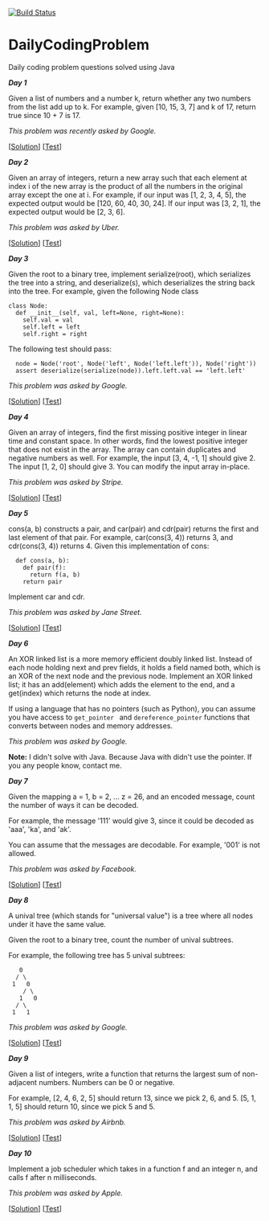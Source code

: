 [![Build Status](https://travis-ci.org/ibrahimatay/DailyCodingProblem.svg?branch=master)](https://travis-ci.org/ibrahimatay/DailyCodingProblem)

# DailyCodingProblem
Daily coding problem questions solved using Java

***Day 1***

Given a list of numbers and a number k, return whether any two numbers from the list add up to k. For example, given [10, 15, 3, 7] and k of 17, return true since 10 + 7 is 17.

*This problem was recently asked by Google.*

[[Solution](https://github.com/ibrahimatay/DailyCodingProblem/blob/master/src/main/java/com/ibrahimatay/Problem01.java)]
[[Test](https://github.com/ibrahimatay/DailyCodingProblem/blob/master/src/test/java/com/ibrahimatay/Problem01Test.java)]

***Day 2***

Given an array of integers, return a new array such that each element at index i of the new array is the product of all the numbers in the original array except the one at i. For example, if our input was [1, 2, 3, 4, 5], the expected output would be [120, 60, 40, 30, 24]. If our input was [3, 2, 1], the expected output would be [2, 3, 6].

*This problem was asked by Uber.*

[[Solution](https://github.com/ibrahimatay/DailyCodingProblem/blob/master/src/main/java/com/ibrahimatay/Problem02.java)]
[[Test](https://github.com/ibrahimatay/DailyCodingProblem/blob/master/src/test/java/com/ibrahimatay/Problem02Test.java)]

***Day 3***

Given the root to a binary tree, implement serialize(root), which serializes the tree into a string, and deserialize(s), which deserializes the string back into the tree. For example, given the following Node class
```
class Node:
  def __init__(self, val, left=None, right=None):
    self.val = val
    self.left = left
    self.right = right
```
The following test should pass:
```
  node = Node('root', Node('left', Node('left.left')), Node('right'))
  assert deserialize(serialize(node)).left.left.val == 'left.left'
```
*This problem was asked by Google.*

[[Solution](https://github.com/ibrahimatay/DailyCodingProblem/blob/master/src/main/java/com/ibrahimatay/Problem03.java)]
[[Test](https://github.com/ibrahimatay/DailyCodingProblem/blob/master/src/test/java/com/ibrahimatay/Problem03Test.java)]

***Day 4***

Given an array of integers, find the first missing positive integer in linear time and constant space. In other words, find the lowest positive integer that does not exist in the array. The array can contain duplicates and negative numbers as well. For example, the input [3, 4, -1, 1] should give 2. The input [1, 2, 0] should give 3. You can modify the input array in-place.

*This problem was asked by Stripe.*

[[Solution](https://github.com/ibrahimatay/DailyCodingProblem/blob/master/src/main/java/com/ibrahimatay/Problem04.java)]
[[Test](https://github.com/ibrahimatay/DailyCodingProblem/blob/master/src/test/java/com/ibrahimatay/Problem04Test.java)]

***Day 5***

cons(a, b) constructs a pair, and car(pair) and cdr(pair) returns the first and last element of that pair. For example, car(cons(3, 4)) returns 3, and cdr(cons(3, 4)) returns 4. Given this implementation of cons:
```
  def cons(a, b):
    def pair(f):
      return f(a, b)
    return pair
```
Implement car and cdr.

*This problem was asked by Jane Street.*

[[Solution](https://github.com/ibrahimatay/DailyCodingProblem/blob/master/src/main/java/com/ibrahimatay/Problem05.java)]
[[Test](https://github.com/ibrahimatay/DailyCodingProblem/blob/master/src/test/java/com/ibrahimatay/Problem05Test.java)]


***Day 6***

An XOR linked list is a more memory efficient doubly linked list. Instead of each node holding next and prev fields, it holds a field named both, which is an XOR of the next node and the previous node. Implement an XOR linked list; it has an add(element) which adds the element to the end, and a get(index) which returns the node at index.

If using a language that has no pointers (such as Python), you can assume you have access to ```get_pointer ``` and ```dereference_pointer``` functions that converts between nodes and memory addresses.

*This problem was asked by Google.*

**Note:** I didn't solve with Java. Because Java with didn't use the pointer. If you any people know, contact me.


***Day 7***

Given the mapping a = 1, b = 2, ... z = 26, and an encoded message, count the number of ways it can be decoded.

For example, the message '111' would give 3, since it could be decoded as 'aaa', 'ka', and 'ak'.

You can assume that the messages are decodable. For example, '001' is not allowed.

*This problem was asked by Facebook.*


[[Solution](https://github.com/ibrahimatay/DailyCodingProblem/blob/master/src/main/java/com/ibrahimatay/Problem07.java)]
[[Test](https://github.com/ibrahimatay/DailyCodingProblem/blob/master/src/test/java/com/ibrahimatay/Problem07Test.java)]


***Day 8***

A unival tree (which stands for "universal value") is a tree where all nodes under it have the same value.

Given the root to a binary tree, count the number of unival subtrees.

For example, the following tree has 5 unival subtrees:
```
   0
  / \
 1   0
    / \
   1   0
  / \
 1   1
```

*This problem was asked by Google.*

[[Solution](https://github.com/ibrahimatay/DailyCodingProblem/blob/master/src/main/java/com/ibrahimatay/Problem08.java)]
[[Test](https://github.com/ibrahimatay/DailyCodingProblem/blob/master/src/test/java/com/ibrahimatay/Problem08Test.java)]

***Day 9***

Given a list of integers, write a function that returns the largest sum of non-adjacent numbers. Numbers can be 0 or negative.

For example, [2, 4, 6, 2, 5] should return 13, since we pick 2, 6, and 5. [5, 1, 1, 5] should return 10, since we pick 5 and 5.

*This problem was asked by Airbnb.*

[[Solution](https://github.com/ibrahimatay/DailyCodingProblem/blob/master/src/main/java/com/ibrahimatay/Problem09.java)]
[[Test](https://github.com/ibrahimatay/DailyCodingProblem/blob/master/src/test/java/com/ibrahimatay/Problem09Test.java)]

***Day 10***

Implement a job scheduler which takes in a function f and an integer n, and calls f after n milliseconds.

*This problem was asked by Apple.*

[[Solution](https://github.com/ibrahimatay/DailyCodingProblem/blob/master/src/main/java/com/ibrahimatay/Problem09.java)]
[[Test](https://github.com/ibrahimatay/DailyCodingProblem/blob/master/src/test/java/com/ibrahimatay/Problem09Test.java)]
